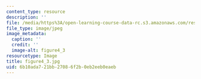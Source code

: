 ```yaml
---
content_type: resource
description: ''
file: /media/https%3A/open-learning-course-data-rc.s3.amazonaws.com/res-8-005-vibrations-and-waves-problem-solving-fall-2012/6b10ada721bb27086f2b0eb2eeb0eaeb_figure4_3.jpg
file_type: image/jpeg
image_metadata:
  caption: ''
  credit: ''
  image-alt: figure4_3
resourcetype: Image
title: figure4_3.jpg
uid: 6b10ada7-21bb-2708-6f2b-0eb2eeb0eaeb
---
```


